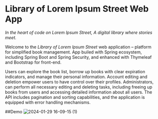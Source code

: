 # Library of Lorem Ipsum Street Web App
*In the heart of code on Lorem Ipsum Street,
A digital library where stories meet.*

Welcome to the *Library of Lorem Ipsum Street* web application – platform for simplified book management. App builed with  Spring ecosystem, including Spring Boot and Spring Security, and enhanced with Thymeleaf and Bootstrap for front-end.

 Users can explore the book list, borrow up books with clear expiration indicators, and manage their personal information. Account editing and deletion 
 empower users to have control over their profiles. Administrators, can perform all necessary editing and deleting tasks, including freeing up books from users 
 and accessing detailed information about all users. The API includes pagination and sorting capabilities, and the application is equipped with error handling mechanisms.

##Demo
![2024-01-29 16-09-15 (1)](https://github.com/Buraska/LibraryApp/assets/73584781/1657cda7-0859-4392-9260-f94865874ca0)
